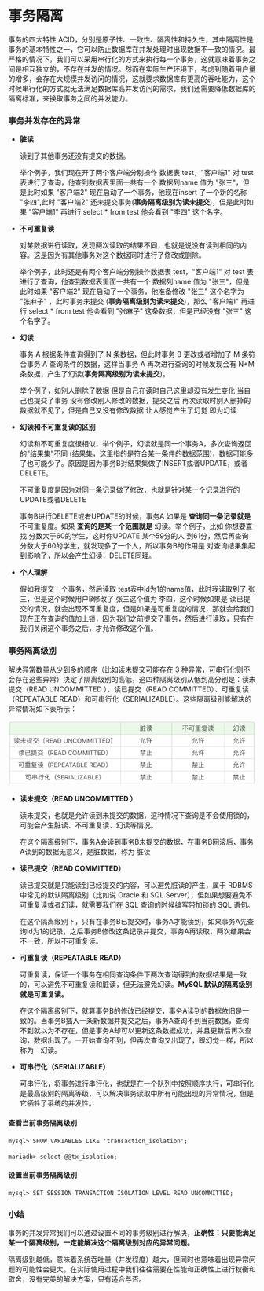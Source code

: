 # 事务隔离

事务的四大特性 ACID，分别是原子性、一致性、隔离性和持久性，其中隔离性是事务的基本特性之一，它可以防止数据库在并发处理时出现数据不一致的情况。最严格的情况下，我们可以采用串行化的方式来执行每一个事务，这就意味着事务之间是相互独立的，不存在并发的情况。然而在实际生产环境下，考虑到随着用户量的增多，会存在大规模并发访问的情况，这就要求数据库有更高的吞吐能力，这个时候串行化的方式就无法满足数据库高并发访问的需求，我们还需要降低数据库的隔离标准，来换取事务之间的并发能力。


### 事务并发存在的异常

*   __脏读__

    读到了其他事务还没有提交的数据。
    
    举个例子，我们现在开了两个客户端分别操作 数据表 test，"客户端1" 对 test 表进行了查询，他查到数据表里面一共有一个 数据列name 值为 "张三"，但是此时如果 "客户端2" 现在启动了一个事务，他现在insert 了一个新的名称 "李四",此时 "客户端2" 还未提交事务(__事务隔离级别为读未提交__)，但是此时如果 "客户端1" 再进行 select * from test 他会看到 "李四" 这个名字。


*   __不可重复读__

    对某数据进行读取，发现两次读取的结果不同，也就是说没有读到相同的内容。这是因为有其他事务对这个数据同时进行了修改或删除。

    举个例子，此时还是有两个客户端分别操作数据表 test，"客户端1" 对 test 表进行了查询，他查到数据表里面一共有一个 数据列name 值为 "张三"，但是此时如果 "客户端2" 现在启动了一个事务，他准备修改 "张三" 这个名字为 "张麻子" ，此时事务未提交 (__事务隔离级别为读未提交__)，那么 "客户端1" 再进行 select  * from test  他会看到 "张麻子" 这条数据，但是已经没有 "张三" 这个名字了。

*   __幻读__

    事务 A 根据条件查询得到了 N 条数据，但此时事务 B 更改或者增加了 M 条符合事务 A 查询条件的数据，这样当事务 A 再次进行查询的时候发现会有 N+M 条数据，产生了幻读(__事务隔离级别为读未提交__)。

    举个例子，如别人删除了数据 但是自己在读时自己这里却没有发生变化 当自己也提交了事务 没有修改别人修改的数据，提交之后 再次读取时别人删掉的数据就不见了，但是自己又没有修改数据 让人感觉产生了幻觉 即为幻读


*   __幻读和不可重复读的区别__

    幻读和不可重复度很相似，举个例子，幻读就是同一个事务A，多次查询返回的"结果集"不同 (结果集，这里指的是符合某一条件的数据范围)，数据可能多了也可能少了。原因是因为事务B对结果集做了INSERT或者UPDATE，或者DELETE。

    不可重复度是因为对同一条记录做了修改，也就是针对某一个记录进行的UPDATE或者DELETE

    事务B进行DELETE或者UPDATE的时候，事务A 如果是 __查询同一条记录就是__ 不可重复度。如果 __查询的是某一个范围就是__ 幻读。举个例子，比如 你想要查找 分数大于60的学生，这时你UPDATE 某个59分的人 到61分，然后再查询 分数大于60的学生，就发现多了一个人，所以事务B的作用是 对查询结果集起到影响了，所以会产生幻读，DELETE同理。

*   __个人理解__
    
    假如我提交一个事务，然后读取 test表中id为1的name值，此时我读取到了 张三，但是这个时候用户B修改了 张三这个值为 李四，这个时候如果是 读已提交的情况，就会出现不可重复度，但是如果是可重复度的情况，那就会给我们现在正在查询的值加上锁，因为我们之前提交了事务，然后进行读取，只有在我们关闭这个事务之后，才允许修改这个值。


### 事务隔离级别

解决异常数量从少到多的顺序（比如读未提交可能存在 3 种异常，可串行化则不会存在这些异常）决定了隔离级别的高低，这四种隔离级别从低到高分别是：读未提交（READ UNCOMMITTED ）、读已提交（READ COMMITTED）、可重复读（REPEATABLE READ）和可串行化（SERIALIZABLE）。这些隔离级别能解决的异常情况如下表所示：


<div align=center><img  src="https://raw.githubusercontent.com/OneStepAndTwoSteps/SQL-Notes/master/static/%E4%BA%8B%E5%8A%A1%E9%9A%94%E7%A6%BB/1.png"/></div>


*   __读未提交（READ UNCOMMITTED ）__

    读未提交，也就是允许读到未提交的数据，这种情况下查询是不会使用锁的，可能会产生脏读、不可重复读、幻读等情况。

    在这个隔离级别下，事务A会读到事务B未提交的数据，在事务B回滚后，事务A读到的数据无意义，是脏数据，称为 脏读

*   __读已提交（READ COMMITTED）__

    读已提交就是只能读到已经提交的内容，可以避免脏读的产生，属于 RDBMS 中常见的默认隔离级别（比如说 Oracle 和 SQL Server），但如果想要避免不可重复读或者幻读，就需要我们在 SQL 查询的时候编写带加锁的 SQL 语句。

    在这个隔离级别下，只有在事务B已提交时，事务A才能读到，如果事务A先查询id为1的记录，之后事务B修改这条记录并提交，事务A再读取，两次结果会不一致，所以不可重复读。

*   __可重复读（REPEATABLE READ）__

    可重复读，保证一个事务在相同查询条件下两次查询得到的数据结果是一致的，可以避免不可重复读和脏读，但无法避免幻读。__MySQL 默认的隔离级别就是可重复读。__

    在这个隔离级别下，就算事务B的修改已经提交，事务A读到的数据依旧是一致的。当事务B插入一条新数据并提交之后，事务A查询不到当前数据，查询不到就以为不存在，但是事务A却可以更新这条数据成功，并且更新后再次查询，数据出现了。一开始查询不到，但再次查询又出现了，跟幻觉一样，所以称为　幻读。

*   __可串行化（SERIALIZABLE）__


    可串行化，将事务进行串行化，也就是在一个队列中按照顺序执行，可串行化是最高级别的隔离等级，可以解决事务读取中所有可能出现的异常情况，但是它牺牲了系统的并发性。



#### 查看当前事务隔离级别

    mysql> SHOW VARIABLES LIKE 'transaction_isolation';

    mariadb> select @@tx_isolation;


#### 设置当前事务隔离级别

    mysql> SET SESSION TRANSACTION ISOLATION LEVEL READ UNCOMMITTED;




### 小结



事务的并发异常我们可以通过设置不同的事务级别进行解决，__正确性：只要能满足某一个隔离级别，一定能解决这个隔离级别对应的异常问题。__

隔离级别越低，意味着系统吞吐量（并发程度）越大，但同时也意味着出现异常问题的可能性会更大。在实际使用过程中我们往往需要在性能和正确性上进行权衡和取舍，没有完美的解决方案，只有适合与否。


